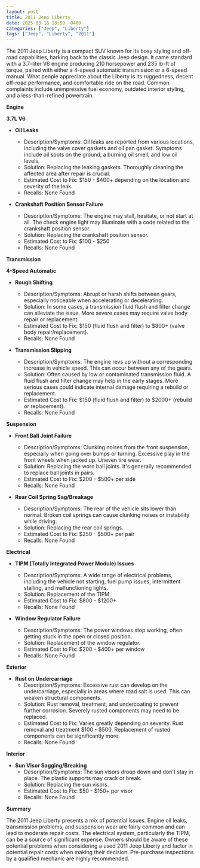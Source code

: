 ```yaml
---
layout: post
title: 2011 Jeep Liberty
date: 2025-03-16 13:59 -0400
categories: ["Jeep", "Liberty"]
tags: ["Jeep", "Liberty", "2011"]
---
```

The 2011 Jeep Liberty is a compact SUV known for its boxy styling and off-road capabilities, harking back to the classic Jeep design. It came standard with a 3.7-liter V6 engine producing 210 horsepower and 235 lb-ft of torque, paired with either a 4-speed automatic transmission or a 6-speed manual. What people appreciate about the Liberty is its ruggedness, decent off-road performance, and comfortable ride on the road. Common complaints include unimpressive fuel economy, outdated interior styling, and a less-than-refined powertrain.

**Engine**

**3.7L V6**

*   **Oil Leaks**
    *   Description/Symptoms: Oil leaks are reported from various locations, including the valve cover gaskets and oil pan gasket. Symptoms include oil spots on the ground, a burning oil smell, and low oil levels.
    *   Solution: Replacing the leaking gaskets. Thoroughly cleaning the affected area after repair is crucial.
    *   Estimated Cost to Fix: $150 - $400+ depending on the location and severity of the leak.
    *   Recalls: None Found

*   **Crankshaft Position Sensor Failure**
    *   Description/Symptoms: The engine may stall, hesitate, or not start at all. The check engine light may illuminate with a code related to the crankshaft position sensor.
    *   Solution: Replacing the crankshaft position sensor.
    *   Estimated Cost to Fix: $100 - $250
    *   Recalls: None Found

**Transmission**

**4-Speed Automatic**

*   **Rough Shifting**
    *   Description/Symptoms: Abrupt or harsh shifts between gears, especially noticeable when accelerating or decelerating.
    *   Solution: In some cases, a transmission fluid flush and filter change can alleviate the issue. More severe cases may require valve body repair or replacement.
    *   Estimated Cost to Fix: $150 (fluid flush and filter) to $800+ (valve body repair/replacement).
    *   Recalls: None Found

*   **Transmission Slipping**
    *   Description/Symptoms: The engine revs up without a corresponding increase in vehicle speed. This can occur between any of the gears.
    *   Solution: Often caused by low or contaminated transmission fluid. A fluid flush and filter change may help in the early stages. More serious cases could indicate internal damage requiring a rebuild or replacement.
    *   Estimated Cost to Fix: $150 (fluid flush and filter) to $2000+ (rebuild or replacement).
    *   Recalls: None Found

**Suspension**

*   **Front Ball Joint Failure**
    *   Description/Symptoms: Clunking noises from the front suspension, especially when going over bumps or turning. Excessive play in the front wheels when jacked up. Uneven tire wear.
    *   Solution: Replacing the worn ball joints. It's generally recommended to replace ball joints in pairs.
    *   Estimated Cost to Fix: $200 - $500+ per side
    *   Recalls: None Found

*   **Rear Coil Spring Sag/Breakage**
    *   Description/Symptoms: The rear of the vehicle sits lower than normal. Broken coil springs can cause clunking noises or instability while driving.
    *   Solution: Replacing the rear coil springs.
    *   Estimated Cost to Fix: $250 - $500+ per pair
    *   Recalls: None Found

**Electrical**

*   **TIPM (Totally Integrated Power Module) Issues**
    *   Description/Symptoms: A wide range of electrical problems, including the vehicle not starting, fuel pump issues, intermittent stalling, and malfunctioning lights.
    *   Solution: Replacement of the TIPM.
    *   Estimated Cost to Fix: $800 - $1200+
    *   Recalls: None Found

*   **Window Regulator Failure**
    * Description/Symptoms: The power windows stop working, often getting stuck in the open or closed position.
    * Solution: Replacement of the window regulator.
    * Estimated Cost to Fix: $200 - $400+ per window
    * Recalls: None Found

**Exterior**

*   **Rust on Undercarriage**
    *   Description/Symptoms: Excessive rust can develop on the undercarriage, especially in areas where road salt is used. This can weaken structural components.
    *   Solution: Rust removal, treatment, and undercoating to prevent further corrosion. Severely rusted components may need to be replaced.
    *   Estimated Cost to Fix: Varies greatly depending on severity. Rust removal and treatment $100 - $500. Replacement of rusted components can be significantly more.
    *   Recalls: None Found

**Interior**

*   **Sun Visor Sagging/Breaking**
    *   Description/Symptoms: The sun visors droop down and don't stay in place. The plastic supports may crack or break.
    *   Solution: Replacing the sun visors.
    *   Estimated Cost to Fix: $50 - $150+ per visor
    *   Recalls: None Found

**Summary**

The 2011 Jeep Liberty presents a mix of potential issues. Engine oil leaks, transmission problems, and suspension wear are fairly common and can lead to moderate repair costs. The electrical system, particularly the TIPM, can be a source of significant expense. Owners should be aware of these potential problems when considering a used 2011 Jeep Liberty and factor in potential repair costs when making their decision. Pre-purchase inspections by a qualified mechanic are highly recommended.

